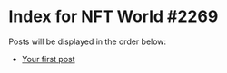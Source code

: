# Index for NFT World #2269
Posts will be displayed in the order below:

- [Your first post](./001-first.md)

